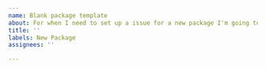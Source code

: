 ```yaml
---
name: Blank package template
about: For when I need to set up a issue for a new package I'm going to be making
title: ''
labels: New Package
assignees: ''

---
```



